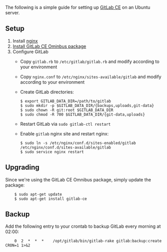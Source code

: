 The following is a simple guide for setting up [GitLab CE](https://about.gitlab.com/) on an Ubuntu server.

## Setup

1. Install [nginx](https://nginx.org/en/)
2. [Install GitLab CE Ominbus package](https://about.gitlab.com/downloads/)
3. Configure GitLab
    - Copy `gitlab.rb` to `/etc/gitlab/gitlab.rb` and modify according to your environment
    - Copy `nginx.conf` to `/etc/nginx/sites-available/gitlab` and modify according to your environment
    - Create GitLab directories:

        ```
        $ export GITLAB_DATA_DIR=/path/to/gitlab
        $ sudo mkdir -p $GITLAB_DATA_DIR/{backups,uploads,git-data}
        $ sudo chown -R git:root $GITLAB_DATA_DIR
        $ sudo chmod -R 700 $GITLAB_DATA_DIR/{git-data,uploads}
        ```

    - Restart GitLab via `sudo gitlab-ctl restart`
    - Enable `gitlab` nginx site and restart nginx:

        ```
        $ sudo ln -s /etc/nginx/conf.d/sites-enabled/gitlab /etc/nginx/conf.d/sites-available/gitlab
        $ sudo service nginx restart
        ```

## Upgrading

Since we're using the GitLab CE Omnibus package, simply update the package:

        $ sudo apt-get update
        $ sudo apt-get install gitlab-ce

## Backup

Add the following entry to your crontab to backup GitLab every morning at 02:00:

        0  2  *  *  *    /opt/gitlab/bin/gitlab-rake gitlab:backup:create CRON=1 1>&2